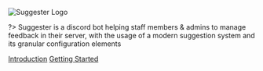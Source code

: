 ![Suggester Logo](https://cdn.discordapp.com/attachments/566351843282780181/769229116054175814/newsbanner_1.png)

?> Suggester is a discord bot helping staff members & admins to manage feedback in their server, with the usage of a modern suggestion system and its granular configuration elements

[Introduction](emboarding.md)
[Getting Started](beginner-guide.md)

